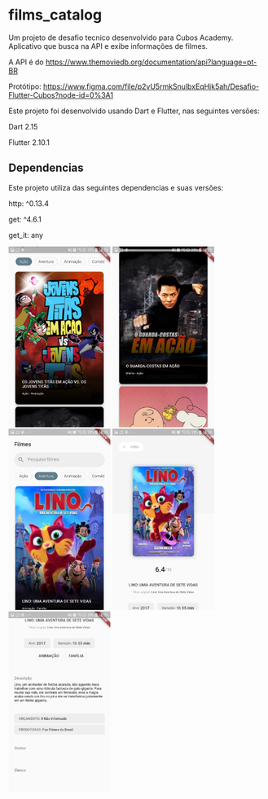 # films_catalog

Um projeto de desafio tecnico desenvolvido para Cubos  Academy.
Aplicativo que busca na API e exibe informações de filmes.

A API é do <https://www.themoviedb.org/documentation/api?language=pt-BR>

Protótipo: <https://www.figma.com/file/p2vU5rmkSnulbxEqHjk5ah/Desafio-Flutter-Cubos?node-id=0%3A1>

Este projeto foi desenvolvido usando Dart e Flutter, nas seguintes versões:

Dart 2.15

Flutter 2.10.1

## Dependencias

Este projeto utiliza das seguintes dependencias e suas versões:

http: ^0.13.4

get: ^4.6.1

get_it: any



<img src="/screenshots/screenshot1.jpg" width="200">
<img src="/screenshots/screenshot2.jpg" width="200">
<img src="/screenshots/screenshot3.jpg" width="200">
<img src="/screenshots/screenshot4.jpg" width="200">
<img src="/screenshots/screenshot5.jpg" width="200">